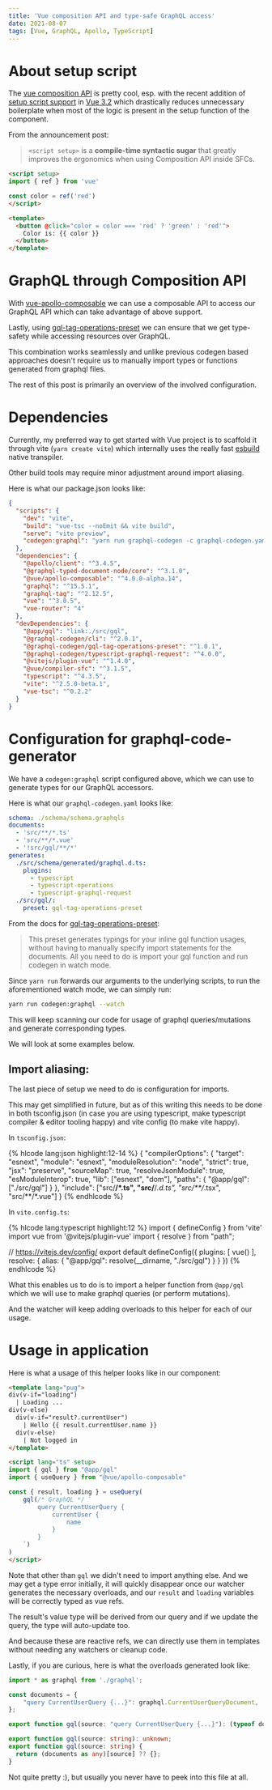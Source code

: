 ```yaml
---
title: 'Vue composition API and type-safe GraphQL access'
date: 2021-08-07
tags: [Vue, GraphQL, Apollo, TypeScript]
---
```


# About setup script

The [vue composition API](https://v3.vuejs.org/guide/composition-api-introduction.html) is pretty cool, esp. with the recent addition of [setup script support](https://github.com/vuejs/rfcs/blob/master/active-rfcs/0040-script-setup.md) in [Vue 3.2](https://blog.vuejs.org/posts/vue-3.2.html) which drastically reduces unnecessary boilerplate when most of the logic is present in the setup function of the component. 

From the announcement post: 

> `<script setup>` is a **compile-time syntactic sugar** that greatly improves the ergonomics when using Composition API inside SFCs.

```html
<script setup>
import { ref } from 'vue'

const color = ref('red')
</script>

<template>
  <button @click="color = color === 'red' ? 'green' : 'red'">
    Color is: {{ color }}
  </button>
</template>
```

# GraphQL through Composition API

With [vue-apollo-composable](https://v4.apollo.vuejs.org/) we can use a composable API to access our GraphQL API which can take advantage of above support. 

Lastly, using [gql-tag-operations-preset](https://www.graphql-code-generator.com/docs/presets/gql-tag-operations) we can ensure that we get type-safety while accessing resources over GraphQL. 

This combination works seamlessly and unlike previous codegen based approaches doesn't require us to manually import types or functions generated from graphql files. 

The rest of this post is primarily an overview of the involved configuration.

# Dependencies

Currently, my preferred way to get started with Vue project is to scaffold it through vite (`yarn create vite`) which internally uses the really fast [esbuild](https://github.com/evanw/esbuild) native transpiler. 

Other build tools may require minor adjustment around import aliasing.

Here is what our package.json looks like: 

```json
{
  "scripts": {
    "dev": "vite",
    "build": "vue-tsc --noEmit && vite build",
    "serve": "vite preview",
    "codegen:graphql": "yarn run graphql-codegen -c graphql-codegen.yaml"
  },
  "dependencies": {
    "@apollo/client": "^3.4.5",
    "@graphql-typed-document-node/core": "^3.1.0",
    "@vue/apollo-composable": "^4.0.0-alpha.14",
    "graphql": "^15.5.1",
    "graphql-tag": "^2.12.5",
    "vue": "^3.0.5",
    "vue-router": "4"
  },
  "devDependencies": {
    "@app/gql": "link:./src/gql",
    "@graphql-codegen/cli": "^2.0.1",
    "@graphql-codegen/gql-tag-operations-preset": "^1.0.1",
    "@graphql-codegen/typescript-graphql-request": "^4.0.0",
    "@vitejs/plugin-vue": "^1.4.0",
    "@vue/compiler-sfc": "^3.1.5",
    "typescript": "^4.3.5",
    "vite": "^2.5.0-beta.1",
    "vue-tsc": "^0.2.2"
  }
}
```

# Configuration for graphql-code-generator

We have a `codegen:graphql` script configured above, which we can use to generate types for our GraphQL accessors.

Here is what our `graphql-codegen.yaml` looks like: 

```yaml
schema: ./schema/schema.graphqls
documents:
  - 'src/**/*.ts'
  - 'src/**/*.vue'
  - '!src/gql/**/*'
generates: 
  ./src/schema/generated/graphql.d.ts:
    plugins:
      - typescript
      - typescript-operations
      - typescript-graphql-request
  ./src/gql/:
    preset: gql-tag-operations-preset
```

From the docs for [gql-tag-operations-preset](https://www.graphql-code-generator.com/docs/presets/gql-tag-operations): 

> This preset generates typings for your inline gql function usages, without having to manually specify import statements for the documents. All you need to do is import your gql function and run codegen in watch mode.

Since `yarn run` forwards our arguments to the underlying scripts, to run the aforementioned watch mode, we can simply run: 

```sh
yarn run codegen:graphql --watch
```

This will keep scanning our code for usage of graphql queries/mutations and generate corresponding types.

We will look at some examples below.

## Import aliasing: 

The last piece of setup we need to do is configuration for imports. 

This may get simplified in future, but as of this writing this needs to be done in both tsconfig.json (in case you are using typescript,  make typescript compiler & editor tooling happy) and vite config (to make vite happy).

In `tsconfig.json`: 

{% hlcode lang:json highlight:12-14 %}
{
  "compilerOptions": {
    "target": "esnext",
    "module": "esnext",
    "moduleResolution": "node",
    "strict": true,
    "jsx": "preserve",
    "sourceMap": true,
    "resolveJsonModule": true,
    "esModuleInterop": true,
    "lib": ["esnext", "dom"],
    "paths": {
      "@app/gql": ["./src/gql"]
    }
  },
  "include": ["src/**/*.ts", "src/**/*.d.ts", "src/**/*.tsx", "src/**/*.vue"]
}
{% endhlcode %}

In `vite.config.ts`: 

{% hlcode lang:typescript highlight:12 %}
import { defineConfig } from 'vite'
import vue from '@vitejs/plugin-vue'
import { resolve } from "path";

// https://vitejs.dev/config/
export default defineConfig({
  plugins: [
    vue()
  ],
  resolve: {
    alias: {
      "@app/gql": resolve(__dirname, "./src/gql")
    }
  }
})
{% endhlcode %}

What this enables us to do is to import a helper function from `@app/gql` which we will use to make graphql queries (or perform mutations). 

And the watcher will keep adding overloads to this helper for each of our usage.

# Usage in application

Here is what a usage of this helper looks like in our component: 

```html
<template lang="pug">
div(v-if="loading")
  | Loading ...
div(v-else)
  div(v-if="result?.currentUser")
    | Hello {{ result.currentUser.name }}
  div(v-else)
    | Not logged in
</template>

<script lang="ts" setup>
import { gql } from "@app/gql"
import { useQuery } from "@vue/apollo-composable"

const { result, loading } = useQuery(
    gql(/* GraphQL */ `
        query CurrentUserQuery {
            currentUser {
                name
            }
        }
    `)
)
</script>
```

Note that other than `gql` we didn't need to import anything else. And we may get a type error initially, it will quickly disappear once our watcher generates the necessary overloads, and our `result` and `loading` variables will be correctly typed as vue refs.

The result's value type will be derived from our query and if we update the query, the type will auto-update too.

And because these are reactive refs, we can directly use them in templates without needing any watchers or cleanup code.

Lastly, if you are curious, here is what the overloads generated look like: 

```typescript
import * as graphql from './graphql';

const documents = {
    "query CurrentUserQuery {...}": graphql.CurrentUserQueryDocument,
};

export function gql(source: "query CurrentUserQuery {...}"): (typeof documents)["query CurrentUserQuery {...}"];

export function gql(source: string): unknown;
export function gql(source: string) {
  return (documents as any)[source] ?? {};
}
```

Not quite pretty :), but usually you never have to peek into this file at all.